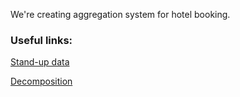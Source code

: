 We're creating aggregation system for hotel booking.

### Useful links: ###
[Stand-up data](https://docs.google.com/spreadsheets/d/1AgcMmfEo03VX63_-2JA_F15uhH-vpyFiiVjSyYl7fQ8/edit?pli=1#gid=0)

[Decomposition](https://docs.google.com/spreadsheets/d/1ZSl-30Hm15lkCWRGAYaHUKdaBCbOHwfqItB2ubVkyQo/edit?pli=1#gid=0)